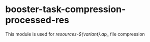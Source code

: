 # booster-task-compression-processed-res

This module is used for *resources-${variant}.ap_* file compression
